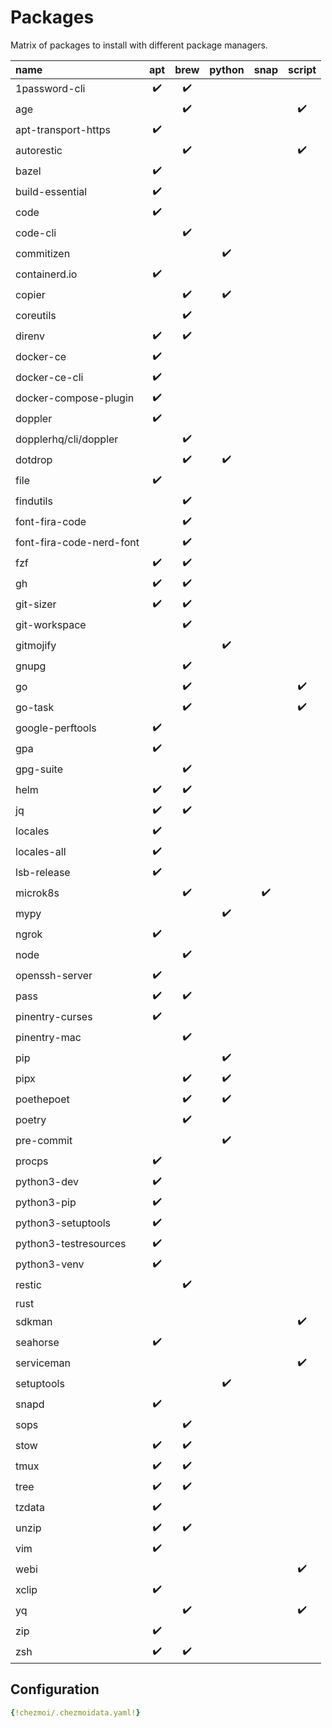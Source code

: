 # Packages

Matrix of packages to install with different package managers.

| name                     | apt | brew | python | snap | script |
| :----------------------- | :-: | :--: | :----: | :--: | :--: |
| 1password-cli            |  ✔️  |  ✔️   |        |      |      |
| age                      |     |  ✔️   |        |      |  ✔️   |
| apt-transport-https      |  ✔️  |      |        |      |      |
| autorestic               |     |  ✔️   |        |      |  ✔️   |
| bazel                    |  ✔️  |      |        |      |      |
| build-essential          |  ✔️  |      |        |      |      |
| code                     |  ✔️  |      |        |      |      |
| code-cli                 |     |  ✔️   |        |      |      |
| commitizen               |     |      |   ✔️    |      |      |
| containerd.io            |  ✔️  |      |        |      |      |
| copier                   |     |  ✔️   |   ✔️    |      |      |
| coreutils                |     |  ✔️   |        |      |      |
| direnv                   |  ✔️  |  ✔️   |        |      |      |
| docker-ce                |  ✔️  |      |        |      |      |
| docker-ce-cli            |  ✔️  |      |        |      |      |
| docker-compose-plugin    |  ✔️  |      |        |      |      |
| doppler                  |  ✔️  |      |        |      |      |
| dopplerhq/cli/doppler    |     |  ✔️   |        |      |      |
| dotdrop                  |     |  ✔️   |   ✔️    |      |      |
| file                     |  ✔️  |      |        |      |      |
| findutils                |     |  ✔️   |        |      |      |
| font-fira-code           |     |  ✔️   |        |      |      |
| font-fira-code-nerd-font |     |  ✔️   |        |      |      |
| fzf                      |  ✔️  |  ✔️   |        |      |      |
| gh                       |  ✔️  |  ✔️   |        |      |      |
| git-sizer                |  ✔️  |  ✔️   |        |      |      |
| git-workspace            |     |  ✔️   |        |      |      |
| gitmojify                |     |      |   ✔️    |      |      |
| gnupg                    |     |  ✔️   |        |      |      |
| go                       |     |  ✔️   |        |      |  ✔️   |
| go-task                  |     |  ✔️   |        |      |  ✔️   |
| google-perftools         |  ✔️  |      |        |      |      |
| gpa                      |  ✔️  |      |        |      |      |
| gpg-suite                |     |  ️✔️   |        |      |      |
| helm                     |  ✔️  |  ✔️   |        |      |      |
| jq                       |  ✔️  |  ✔️   |        |      |      |
| locales                  |  ✔️  |      |        |      |      |
| locales-all              |  ✔️  |      |        |      |      |
| lsb-release              |  ✔️  |      |        |      |      |
| microk8s                 |     |  ✔️   |        |  ✔️   |      |
| mypy                     |     |      |   ✔️    |      |      |
| ngrok                    |  ✔️  |      |        |      |      |
| node                     |     |  ✔️   |        |      |      |
| openssh-server           |  ✔️  |      |        |      |      |
| pass                     |  ✔️  |  ✔️   |        |      |      |
| pinentry-curses          |  ✔️  |      |        |      |      |
| pinentry-mac             |     |  ✔️   |        |      |      |
| pip                      |     |      |   ✔️    |      |      |
| pipx                     |     |  ✔️   |   ✔️    |      |      |
| poethepoet               |     |  ✔️   |   ✔️    |      |      |
| poetry                   |     |  ✔️   |        |      |      |
| pre-commit               |     |      |   ✔️    |      |      |
| procps                   |  ✔️  |      |        |      |      |
| python3-dev              |  ✔️  |      |        |      |      |
| python3-pip              |  ✔️  |      |        |      |      |
| python3-setuptools       |  ✔️  |      |        |      |      |
| python3-testresources    |  ✔️  |      |        |      |      |
| python3-venv             |  ✔️  |      |        |      |      |
| restic                   |     |  ✔️   |        |      |      |
| rust                     |     |      |        |      |      |
| sdkman                   |     |      |        |      |  ️✔️   |
| seahorse                 |  ✔️  |      |        |      |      |
| serviceman               |     |      |        |      |  ✔️   |
| setuptools               |     |      |   ✔️    |      |      |
| snapd                    |  ✔️  |      |        |      |      |
| sops                     |     |  ✔️   |        |      |      |
| stow                     |  ✔️  |  ✔️   |        |      |      |
| tmux                     |  ✔️  |  ✔️   |        |      |      |
| tree                     |  ✔️  |  ✔️   |        |      |      |
| tzdata                   |  ✔️  |      |        |      |      |
| unzip                    |  ✔️  |  ✔️   |        |      |      |
| vim                      |  ✔️  |      |        |      |      |
| webi                     |     |      |        |      |  ✔️   |
| xclip                    |  ✔️  |      |        |      |      |
| yq                       |     |  ✔️   |        |      |  ✔️   |
| zip                      |  ✔️  |      |        |      |      |
| zsh                      |  ✔️  |  ✔️   |        |      |      |

## Configuration

```yaml
{!chezmoi/.chezmoidata.yaml!}
```
